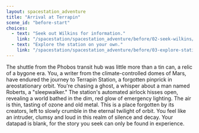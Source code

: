 ```yaml
---
layout: spacestation_adventure
title: "Arrival at Terrapin"
scene_id: "before-start"
choices:
  - text: "Seek out Wilkins for information."
    link: "/spacestation/spacestation_adventure/before/02-seek-wilkins/"
  - text: "Explore the station on your own."
    link: "/spacestation/spacestation_adventure/before/03-explore-station/"
---
```


The shuttle from the Phobos transit hub was little more than a tin can, a relic of a bygone era. You, a writer from the climate-controlled domes of Mars, have endured the journey to Terrapin Station, a forgotten pinprick in areostationary orbit. You're chasing a ghost, a whisper about a man named Roberts, a "sleepwalker." The station's automated airlock hisses open, revealing a world bathed in the dim, red glow of emergency lighting. The air is thin, tasting of ozone and old metal. This is a place forgotten by its creators, left to slowly crumble in the eternal twilight of orbit. You feel like an intruder, clumsy and loud in this realm of silence and decay. Your datapad is blank, for the story you seek can only be found in experience.
